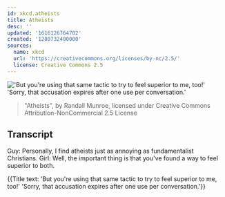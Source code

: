 ```yaml
---
id: xkcd.atheists
title: Atheists
desc: ''
updated: '1616126764702'
created: '1280732400000'
sources:
  name: xkcd
  url: 'https://creativecommons.org/licenses/by-nc/2.5/'
  license: Creative Commons 2.5
---
```

!['But you're using that same tactic to try to feel superior to me, too!' 'Sorry, that accusation expires after one use per conversation.'](https://imgs.xkcd.com/comics/atheists.png)
> "Atheists", by Randall Munroe, licensed under Creative Commons Attribution-NonCommercial 2.5 License

## Transcript
Guy: Personally, I find atheists just as annoying as fundamentalist Christians.
Girl: Well, the important thing is that you've found a way to feel superior to both.

{{Title text: 'But you're using that same tactic to try to feel superior to me, too!' 'Sorry, that accusation expires after one use per conversation.'}}
